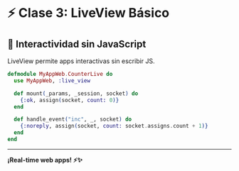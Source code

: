 # ⚡ Clase 3: LiveView Básico

## 🎯 Interactividad sin JavaScript

LiveView permite apps interactivas sin escribir JS.

```elixir
defmodule MyAppWeb.CounterLive do
  use MyAppWeb, :live_view

  def mount(_params, _session, socket) do
    {:ok, assign(socket, count: 0)}
  end

  def handle_event("inc", _, socket) do
    {:noreply, assign(socket, count: socket.assigns.count + 1)}
  end
end
```

---

**¡Real-time web apps! ⚡✨**

